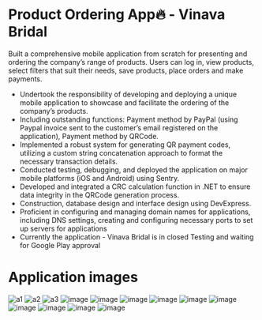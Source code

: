 # Product Ordering App🔥 - Vinava Bridal
Built a comprehensive mobile application from scratch for presenting and ordering the
company’s range of products. Users can log in, view products, select filters that suit their needs, save products,
place orders and make payments.
- Undertook the responsibility of developing and deploying a unique mobile application to showcase and facilitate the
ordering of the company’s products.
- Including outstanding functions: Payment method by PayPal (using Paypal invoice sent to the customer’s email
registered on the application), Payment method by QRCode.
- Implemented a robust system for generating QR payment codes, utilizing a custom string concatenation approach
to format the necessary transaction details.
- Conducted testing, debugging, and deployed the application on major mobile platforms (iOS and Android) using
Sentry.
- Developed and integrated a CRC calculation function in .NET to ensure data integrity in the QRCode generation
process.
- Construction, database design and interface design using DevExpress.
- Proficient in configuring and managing domain names for applications, including DNS settings, creating and
configuring necessary ports to set up servers for applications
- Currently the application - Vinava Bridal is in closed Testing and waiting for Google Play approval

# Application images
![a1](https://github.com/quochungdev/vinavabridal/assets/89074949/4126a18f-5c46-442d-8f9f-7e57952c2e43)
![a2](https://github.com/quochungdev/vinavabridal/assets/89074949/14af588f-fbca-4948-b960-809469ec13bd)
![a3](https://github.com/quochungdev/vinavabridal/assets/89074949/b8c1905a-d674-4e0d-af12-9d30e77f3da7)
![image](https://github.com/quochungdev/vinavabridal/assets/89074949/fc1be226-b877-418a-ad91-afc0eb70a1cd)
![image](https://github.com/quochungdev/vinavabridal/assets/89074949/fb046214-ed7e-4457-94d1-1a0fd2eca897)
![image](https://github.com/quochungdev/vinavabridal/assets/89074949/fe47e6d6-0d9d-4997-bab4-59af38014f19)
![image](https://github.com/quochungdev/vinavabridal/assets/89074949/e419a8e8-9e38-4b49-9b85-a7c564513686)
![image](https://github.com/quochungdev/vinavabridal/assets/89074949/041db5c1-9a10-45c6-b743-b8831f661961)
![image](https://github.com/quochungdev/vinavabridal/assets/89074949/32df678b-6331-4fb0-8df4-8b8c35e92ffe)
![image](https://github.com/quochungdev/vinavabridal/assets/89074949/7d3bfb95-bdc7-459d-98d8-10b22bb60932)
![image](https://github.com/quochungdev/vinavabridal/assets/89074949/679df970-623b-410c-a060-7a14975acdc7)
![image](https://github.com/quochungdev/vinavabridal/assets/89074949/c58c1334-cb00-4755-99ce-187f64d19c9e)
![image](https://github.com/quochungdev/vinavabridal/assets/89074949/7f1e5f1e-6262-4dc9-b2d2-105af1952ce4)

